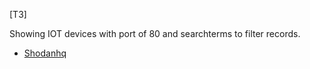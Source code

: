 [T3]

Showing IOT devices with port of 80 and searchterms to filter records.

- [Shodanhq](http://shodanhq.com)